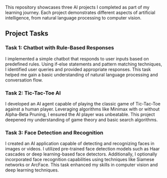 
This repository showcases three AI projects I completed as part of my learning journey. Each project demonstrates different aspects of artificial intelligence, from natural language processing to computer vision.

## Project Tasks

### Task 1: Chatbot with Rule-Based Responses

I implemented a simple chatbot that responds to user inputs based on predefined rules. Using if-else statements and pattern matching techniques, I identified user queries and provided appropriate responses. This task helped me gain a basic understanding of natural language processing and conversation flow.

### Task 2: Tic-Tac-Toe AI

I developed an AI agent capable of playing the classic game of Tic-Tac-Toe against a human player. Leveraging algorithms like Minimax with or without Alpha-Beta Pruning, I ensured the AI player was unbeatable. This project deepened my understanding of game theory and basic search algorithms.

### Task 3: Face Detection and Recognition

I created an AI application capable of detecting and recognizing faces in images or videos. I utilized pre-trained face detection models such as Haar cascades or deep learning-based face detectors. Additionally, I optionally incorporated face recognition capabilities using techniques like Siamese networks or ArcFace. This task enhanced my skills in computer vision and deep learning techniques.


